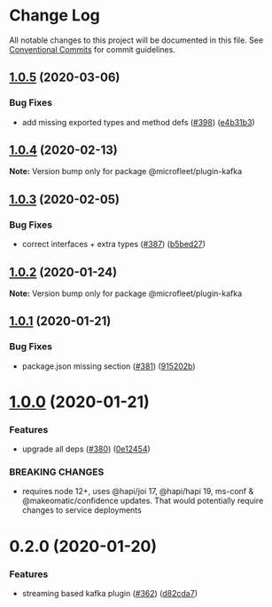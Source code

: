# Change Log

All notable changes to this project will be documented in this file.
See [Conventional Commits](https://conventionalcommits.org) for commit guidelines.

## [1.0.5](https://github.com/microfleet/core/compare/@microfleet/plugin-kafka@1.0.4...@microfleet/plugin-kafka@1.0.5) (2020-03-06)


### Bug Fixes

* add missing exported types and method defs ([#398](https://github.com/microfleet/core/issues/398)) ([e4b31b3](https://github.com/microfleet/core/commit/e4b31b3141662ee3e15c6de6d7a9b2abcdb80777))





## [1.0.4](https://github.com/microfleet/core/compare/@microfleet/plugin-kafka@1.0.3...@microfleet/plugin-kafka@1.0.4) (2020-02-13)

**Note:** Version bump only for package @microfleet/plugin-kafka





## [1.0.3](https://github.com/microfleet/core/compare/@microfleet/plugin-kafka@1.0.2...@microfleet/plugin-kafka@1.0.3) (2020-02-05)


### Bug Fixes

* correct interfaces + extra types ([#387](https://github.com/microfleet/core/issues/387)) ([b5bed27](https://github.com/microfleet/core/commit/b5bed27fb9ca095cda0950e89a9ad831d23b2695))





## [1.0.2](https://github.com/microfleet/core/compare/@microfleet/plugin-kafka@1.0.1...@microfleet/plugin-kafka@1.0.2) (2020-01-24)

**Note:** Version bump only for package @microfleet/plugin-kafka





## [1.0.1](https://github.com/microfleet/core/compare/@microfleet/plugin-kafka@1.0.0...@microfleet/plugin-kafka@1.0.1) (2020-01-21)


### Bug Fixes

* package.json missing section ([#381](https://github.com/microfleet/core/issues/381)) ([915202b](https://github.com/microfleet/core/commit/915202b1f4465b72e1b1469b9aca471c9434f1c6))





# [1.0.0](https://github.com/microfleet/core/compare/@microfleet/plugin-kafka@0.2.0...@microfleet/plugin-kafka@1.0.0) (2020-01-21)


### Features

* upgrade all deps ([#380](https://github.com/microfleet/core/issues/380)) ([0e12454](https://github.com/microfleet/core/commit/0e12454cd78982eaaa77ea68a9fe6597404b702e))


### BREAKING CHANGES

* requires node 12+, uses @hapi/joi 17, @hapi/hapi 19, ms-conf & @makeomatic/confidence updates.
That would potentially require changes to service deployments





# 0.2.0 (2020-01-20)


### Features

* streaming based kafka plugin ([#362](https://github.com/microfleet/core/issues/362)) ([d82cda7](https://github.com/microfleet/core/commit/d82cda7b8d6ccbb2edd9129d5073188394fd4cf3))
